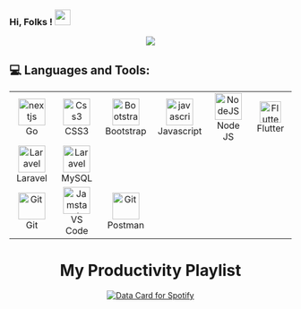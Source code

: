 
### Hi, Folks ! <img src="https://media.giphy.com/media/hvRJCLFzcasrR4ia7z/giphy.gif" width="28" />
<p align="center">
  <img src="https://capsule-render.vercel.app/api?type=waving&height=300&color=gradient&text=xGRID&reversal=true&textBg=false&section=footer"/>
</p> 
 <h2 align="left"> 💻 Languages and Tools: </h2>

<table align="center">
  <tr>
      <td align="center" width="96">
      <a href="#html5">
        <img src="https://go.dev/blog/go-brand/Go-Logo/PNG/Go-Logo_Aqua.png" width="48" height="48" alt="nextjs" />
      </a>
      <br>Go
    </td>
    <td align="center" width="96">
      <a href="#css3">
        <img src="https://upload.wikimedia.org/wikipedia/commons/thumb/6/62/CSS3_logo.svg/48px-CSS3_logo.svg.png" width="48" height="48" alt="Css3" />
      </a>
      <br>CSS3
    </td>
     <td align="center" width="96">
      <a href="#bootstrap">
        <img src="https://cdn.worldvectorlogo.com/logos/bootstrap-4.svg" width="48" height="48" alt="Bootstrap" />
      </a>
      <br>Bootstrap
    </td>
     <td align="center" width="96">
      <a href="#js">
        <img src="https://upload.wikimedia.org/wikipedia/commons/thumb/9/99/Unofficial_JavaScript_logo_2.svg/1024px-Unofficial_JavaScript_logo_2.svg.png" width="48" height="48" alt="javascript" />
      </a>
      <br>Javascript
    </td>
     <td align="center" width="96">
      <a href="#vuejs">
        <img src="https://www.vectorlogo.zone/logos/nodejs/nodejs-icon.svg" width="48" height="48" alt="NodeJS" />
      </a>
      <br>Node JS
    </td>
    <td align="center" width="96">
      <a href="#flutter">
        <img src="https://www.vectorlogo.zone/logos/flutterio/flutterio-icon.svg" width="38" height="38" alt="Flutter" />
      </a>
      <br>Flutter
    </td>
  </tr>

  <tr>
      <td align="center" width="96">
      <a href="#laravel">
        <img src="https://cdn.worldvectorlogo.com/logos/laravel-2.svg" width="48" height="48" alt="Laravel" />
      </a>
      <br>Laravel
    </td>
      <td align="center" width="96">
      <a href="#laravel">
        <img src="https://www.logo.wine/a/logo/MySQL/MySQL-Logo.wine.svg" width="48" height="48" alt="Laravel" />
      </a>
      <br>MySQL
    </td>
  </tr>
   <tr>
      <td align="center" width="96">
      <a href="#git" >
        <img src="https://upload.wikimedia.org/wikipedia/commons/thumb/3/3f/Git_icon.svg/1200px-Git_icon.svg.png" width="48" height="48" alt="Git" />
      </a>
      <br>Git
    </td>
      <td align="center"  width="96">
      <a href="#vscode">
        <img src="https://upload.wikimedia.org/wikipedia/commons/9/9a/Visual_Studio_Code_1.35_icon.svg" width="48" height="48" alt="Jamstack" />
      </a>
      <br>VS Code
    </td>
      <td align="center" width="96">
      <a href="#postman" >
        <img src="https://www.vectorlogo.zone/logos/getpostman/getpostman-icon.svg" width="48" height="48" alt="Git" />
      </a>
      <br>Postman
    </td>

  </tr>
</table>
</a>
</p>

<div align="center">
  <h1> My Productivity Playlist</h1>
  <a href="https://data-card-for-spotify.herokuapp.com/card?user_id=zufarnaufal8">
  <img src="https://data-card-for-spotify.herokuapp.com/api/card?user_id=zufarnaufal8" alt="Data Card for Spotify">
</a>
</div>


